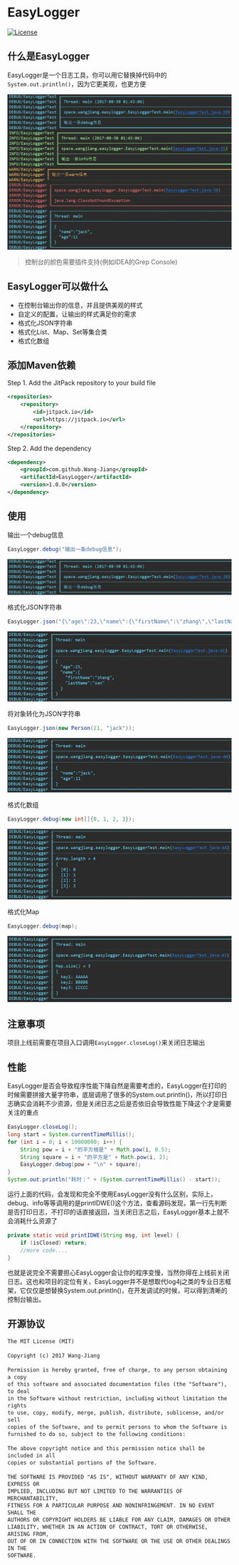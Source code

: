# EasyLogger

[![License](https://img.shields.io/badge/license-MIT-blue.svg)](http://www.opensource.org/licenses/mit-license.php)

## 什么是EasyLogger
EasyLogger是一个日志工具，你可以用它替换掉代码中的```System.out.println()```，因为它更美观，也更方便
<div align="center">
	<img src="screenshot/screenshot-000.png">
</div>

> 控制台的颜色需要插件支持(例如IDEA的Grep Console)

## EasyLogger可以做什么
* 在控制台输出你的信息，并且提供美观的样式
* 自定义的配置，让输出的样式满足你的需求
* 格式化JSON字符串
* 格式化List、Map、Set等集合类
* 格式化数组

## 添加Maven依赖
Step 1. Add the JitPack repository to your build file
```xml
<repositories>
    <repository>
        <id>jitpack.io</id>
        <url>https://jitpack.io</url>
    </repository>
</repositories>
```
Step 2. Add the dependency
```xml
<dependency>
    <groupId>com.github.Wang-Jiang</groupId>
    <artifactId>EasyLogger</artifactId>
    <version>1.0.0</version>
</dependency>
```

## 使用
输出一个debug信息
```java
EasyLogger.debug("输出一条debug信息");
```

<div align="center">
	<img src="screenshot/screenshot-001.png">
</div>

格式化JSON字符串
```java
EasyLogger.json("{\"age\":23,\"name\":{\"firstName\":\"zhang\",\"lastName\":\"san\"}} ");
```
<div align="center">
	<img src="screenshot/screenshot-002.png">
</div>

将对象转化为JSON字符串
```java
EasyLogger.json(new Person(11, "jack"));
```
<div align="center">
	<img src="screenshot/screenshot-003.png">
</div>

格式化数组
```java
EasyLogger.debug(new int[]{0, 1, 2, 3});
```
<div align="center">
	<img src="screenshot/screenshot-004.png">
</div>

格式化Map
```java
EasyLogger.debug(map);
```
<div align="center">
	<img src="screenshot/screenshot-005.png">
</div>

## 注意事项
项目上线前需要在项目入口调用```EasyLogger.closeLog()```来关闭日志输出

## 性能
EasyLogger是否会导致程序性能下降自然是需要考虑的，EasyLogger在打印的时候需要拼接大量字符串，底层调用了很多的System.out.println()，所以打印日志确实会消耗不少资源，但是关闭日志之后是否依旧会导致性能下降这个才是需要关注的重点

```java
EasyLogger.closeLog();
long start = System.currentTimeMillis();
for (int i = 0; i < 10000000; i++) {
    String pow = i + "的平方根是" + Math.pow(i, 0.5);
    String square = i + "的平方是" + Math.pow(i, 2);
    EasyLogger.debug(pow + "\n" + square);
}
System.out.println("耗时：" + (System.currentTimeMillis() - start));
```
运行上面的代码，会发现和完全不使用EasyLogger没有什么区别，实际上，debug、info等等调用的是printIDWE()这个方法，查看源码发现，第一行先判断是否打印日志，不打印的话直接返回，当关闭日志之后，EasyLogger基本上就不会消耗什么资源了

```java
private static void printIDWE(String msg, int level) {
    if (isClosed) return;
    //more code....
}
```

也就是说完全不需要担心EasyLogger会让你的程序变慢，当然你得在上线前关闭日志。这也和项目的定位有关，EasyLogger并不是想取代log4j之类的专业日志框架，它仅仅是想替换System.out.println()，在开发调试的时候，可以得到清晰的控制台输出。

## 开源协议
    The MIT License (MIT)

    Copyright (c) 2017 Wang-Jiang

    Permission is hereby granted, free of charge, to any person obtaining a copy
    of this software and associated documentation files (the "Software"), to deal
    in the Software without restriction, including without limitation the rights
    to use, copy, modify, merge, publish, distribute, sublicense, and/or sell
    copies of the Software, and to permit persons to whom the Software is
    furnished to do so, subject to the following conditions:

    The above copyright notice and this permission notice shall be included in all
    copies or substantial portions of the Software.

    THE SOFTWARE IS PROVIDED "AS IS", WITHOUT WARRANTY OF ANY KIND, EXPRESS OR
    IMPLIED, INCLUDING BUT NOT LIMITED TO THE WARRANTIES OF MERCHANTABILITY,
    FITNESS FOR A PARTICULAR PURPOSE AND NONINFRINGEMENT. IN NO EVENT SHALL THE
    AUTHORS OR COPYRIGHT HOLDERS BE LIABLE FOR ANY CLAIM, DAMAGES OR OTHER
    LIABILITY, WHETHER IN AN ACTION OF CONTRACT, TORT OR OTHERWISE, ARISING FROM,
    OUT OF OR IN CONNECTION WITH THE SOFTWARE OR THE USE OR OTHER DEALINGS IN THE
    SOFTWARE.